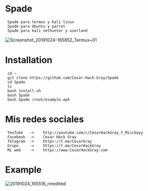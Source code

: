 # Spade
     Spade para termux y kali linux 
     Spade para Ubuntu y parrot
     Spade para kali nethunter y userland
     
![Screenshot_20191024-165852_Termux~01](https://user-images.githubusercontent.com/46208706/67531380-b0dc0700-f67f-11e9-8cde-9143f65d9765.jpg)

# Installation
     cd ~
     git clone https://github.com/Cesar-Hack-Gray/Spade
     cd Spade
     ls
     bash install.sh
     bash Spade 
     bash Spade /root/example.apk
# Mis redes sociales
     YouTube   ->    http://youtube.com/c/CésarHackGray_Y_Miickeyy
     Facebook  ->    Cesar Hack Gray
     Telegram  ->    https://t.me/CesarGray
     Grupo     ->    https://t.me/CesarHackGray
     Mi web    ->    https://www.CesarHackGray.com
 
     
# Example
![20191024_165516_rmedited](https://user-images.githubusercontent.com/46208706/67531253-27c4d000-f67f-11e9-9165-6427a7c74659.png)
